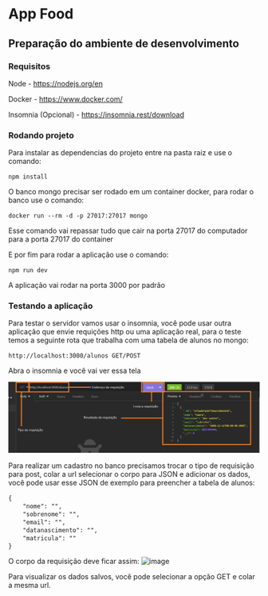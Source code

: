 # App Food
## Preparação do ambiente de desenvolvimento

### Requisitos

Node - https://nodejs.org/en

Docker - https://www.docker.com/

Insomnia (Opcional) - https://insomnia.rest/download

### Rodando projeto

Para instalar as dependencias do projeto entre na pasta raiz e use o comando:

```
npm install
```

O banco mongo precisar ser rodado em  um container docker, para rodar o banco use o comando:

```
docker run --rm -d -p 27017:27017 mongo
```

Esse comando vai repassar tudo que cair na porta 27017 do computador para a porta 27017 do container

E por fim para rodar a aplicação use o comando:
```
npm run dev
```

A aplicação vai rodar na porta 3000 por padrão

### Testando a aplicação

Para testar o servidor vamos usar o insomnia, você pode usar outra aplicação que envie requições http ou uma aplicação real, para o teste temos a seguinte rota que trabalha com uma tabela de alunos no mongo:
```
http://localhost:3000/alunos GET/POST
```
Abra o insomnia e você vai ver essa tela

![Alt ou título da imagem](img-1.png)


Para realizar um cadastro no banco precisamos trocar o tipo de requisição para post, colar a url selecionar o corpo para JSON e adicionar os dados, você pode usar esse JSON de exemplo para preencher a tabela de alunos:
```
{
	"nome": "",
	"sobrenome": "",
	"email": "",
	"datanascimento": "",
	"matricula": ""
}
```
O corpo da requisição deve ficar assim:
![image](https://github.com/Rian6/trabalho-api-node/assets/34445730/7b840490-cacf-419b-b59a-bd946ac8901c)

Para visualizar os dados salvos, você pode selecionar a opção GET e colar a mesma url.
